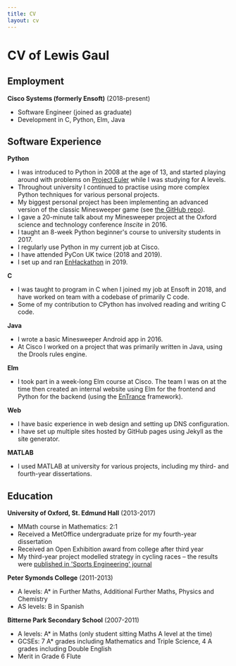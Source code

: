```yaml
---
title: CV
layout: cv
---
```



# CV of Lewis Gaul


## Employment

**Cisco Systems (formerly Ensoft)** (2018-present)
- Software Engineer (joined as graduate)
- Development in C, Python, Elm, Java


## Software Experience

**Python**
- I was introduced to Python in 2008 at the age of 13, and started playing around with problems on [Project Euler](https://projecteuler.net) while I was studying for A levels.
- Throughout university I continued to practise using more complex Python techniques for various personal projects.
- My biggest personal project has been implementing an advanced version of the classic Minesweeper game (see [the GitHub repo](https://github.com/LewisGaul/minegauler/tree/v4/dev)).
- I gave a 20-minute talk about my Minesweeper project at the Oxford science and technology conference *Inscite* in 2016.
- I taught an 8-week Python beginner's course to university students in 2017.
- I regularly use Python in my current job at Cisco.
- I have attended PyCon UK twice (2018 and 2019).
- I set up and ran [EnHackathon](https://enhackathon.github.io) in 2019.

**C**
- I was taught to program in C when I joined my job at Ensoft in 2018, and have worked on team with a codebase of primarily C code.
- Some of my contribution to CPython has involved reading and writing C code.

**Java**
- I wrote a basic Minesweeper Android app in 2016.
- At Cisco I worked on a project that was primarily written in Java, using the Drools rules engine.

**Elm**
- I took part in a week-long Elm course at Cisco. The team I was on at the time then created an internal website using Elm for the frontend and Python for the backend (using the [EnTrance](https://github.com/ensoft/entrance) framework).

**Web**
- I have basic experience in web design and setting up DNS configuration.
- I have set up multiple sites hosted by GitHub pages using Jekyll as the site generator.

**MATLAB**
- I used MATLAB at university for various projects, including my third- and fourth-year dissertations.


## Education

**University of Oxford, St. Edmund Hall** (2013-2017)
- MMath course in Mathematics: 2:1
- Received a MetOffice undergraduate prize for my fourth-year dissertation
- Received an Open Exhibition award from college after third year
- My third-year project modelled strategy in cycling races – the results were [published in 'Sports Engineering' journal](https://link.springer.com/article/10.1007/s12283-018-0270-5)

**Peter Symonds College** (2011-2013)
- A levels: A* in Further Maths, Additional Further Maths, Physics and Chemistry
- AS levels: B in Spanish

**Bitterne Park Secondary School** (2007-2011)
- A levels: A* in Maths (only student sitting Maths A level at the time)
- GCSEs: 7 A* grades including Mathematics and Triple Science, 4 A grades including Double English
- Merit in Grade 6 Flute
